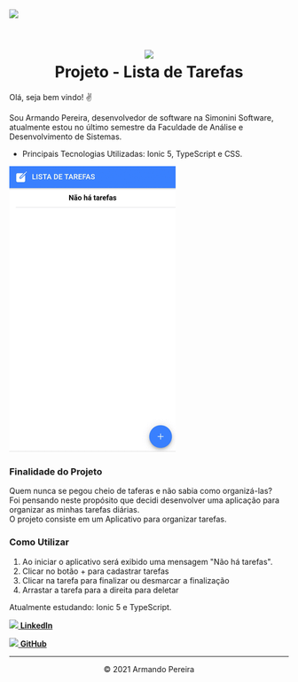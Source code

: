 <!-- CAPA OU LOGO -->
<h1>
<img src="https://ik.imagekit.io/mnbr5uwksus/ADSoftware/banner-ads_HKJ-B9hUel.jpg">
</h1>

<!-- DESCRIÇÃO -->
<center><h1>
<img rel="icon" src="https://ik.imagekit.io/mnbr5uwksus/Icons/icon_1GAtanMp0.png" type="image/gif"><br>
Projeto - Lista de Tarefas
</h1></center>

<p>Olá, seja bem vindo! ✌</p>

<p>Sou Armando Pereira, desenvolvedor de software na Simonini Software, atualmente estou no último semestre da Faculdade de Análise e Desenvolvimento de Sistemas.<br></p>

<ul>
  <li>Principais Tecnologias Utilizadas: Ionic 5, TypeScript e CSS.<br></li>
</ul>

<!-- GIF -->
<img rel="icon" src="/src/assets/telas/animationTelas.gif" type="image/gif"><br>

<!-- FINALIDADE DO PROJETO -->
<h3>Finalidade do Projeto </h3>
<p>
Quem nunca se pegou cheio de taferas e não sabia como organizá-las?<br>
Foi pensando neste propósito que decidi desenvolver uma aplicação para organizar as minhas tarefas diárias.<br>
O projeto consiste em um Aplicativo para organizar tarefas.
</p>

<!-- COMO UTILIZAR -->
<h3>Como Utilizar </h3>

<ol>
<li>Ao iniciar o aplicativo será exibido uma mensagem "Não há tarefas".</li>
<li>Clicar no botão + para cadastrar tarefas</li>
<li>Clicar na tarefa para finalizar ou desmarcar a finalização</li>
<li>Arrastar a tarefa para a direita para deletar</li>
</ol>

<!-- ESTUDO ATUAL -->
<p>Atualmente estudando: Ionic 5 e TypeScript.</p>

<!-- LinkedIn -->
<a href="www.linkedin.com/in/armando-víctor-pereira-2021"><img rel="icon" src="https://ik.imagekit.io/mnbr5uwksus/Icons/linkedin-16_HxYEL0Hyz.png" type="image/gif"> <b>LinkedIn</b></a>

<!-- GitHub -->
<a aling="center" href="https://github.com/Apvictor"><img rel="icon" src="https://ik.imagekit.io/mnbr5uwksus/Icons/github-azul-16_9qp9n_vdj.png" type="image/gif"> <b>GitHub</b></a>

<hr>
<center>&copy 2021 Armando Pereira </center>

